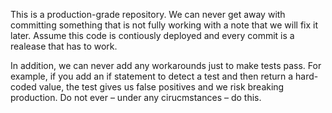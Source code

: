 This is a production-grade repository. We can never get away with committing
something that is not fully working with a note that we will fix it later.
Assume this code is contiously deployed and every commit is a realease that has
to work.

In addition, we can never add any workarounds just to make tests pass. For
example, if you add an if statement to detect a test and then return a
hard-coded value, the test gives us false positives and we risk breaking
production. Do not ever – under any cirucmstances – do this. 
